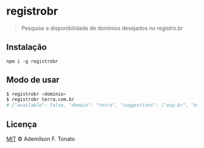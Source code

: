 # registrobr

> Pesquise a disponibilidade de domínios desejados no registro.br

## Instalação

```console
npm i -g registrobr
```

## Modo de usar

```sh
$ registrobr <dominio>
$ registrobr terra.com.br
# {"available": false, "domain": "terra", "suggestions": ["esp.br", "etc.br", "far.br", "flog.br", "inf.br", "rec.br", "srv.br", "tmp.br", "tur.br", "wiki.br"], "fqdn": "terra.com.br", "free": false, "reason": "Motivo: Dom&iacute;nio j&aacute; registrado"}
```

## Licença

[MIT](https://github.com/ftonato/registrobr/blob/master/LICENSE.md) &copy; Ademílson F. Tonato